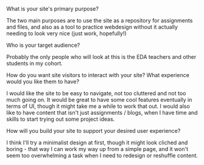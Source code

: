 What is your site's primary purpose?

The two main purposes are to use the site as a repository for assignments and files, and also as a tool to practice webdesign without it actually needing to look very nice (just work, hopefully!)

Who is your target audience?

Probably the only people who will look at this is the EDA teachers and other students in my cohort.

How do you want site visitors to interact with your site? What experience would you like them to have?

I would like the site to be easy to navigate, not too cluttered and not too much going on. It would be great to have some cool features eventually in terms of UI, though it might take me a while to work that out. I would also like to have content that isn't just assignments / blogs, when I have time and skills to start trying out some project ideas.

How will you build your site to support your desired user experience?

I think I'll try a minimalist design at first, though it might look cliched and boring - that way I can work my way up from a simple page, and it won't seem too overwhelming a task when I need to redesign or reshuffle content.